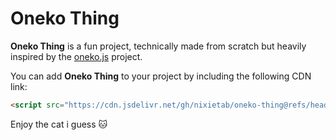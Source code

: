 # Oneko Thing

**Oneko Thing** is a fun project, technically made from scratch but heavily inspired by the [oneko.js](https://github.com/adryd325/oneko.js) project.

You can add **Oneko Thing** to your project by including the following CDN link:

```html
<script src="https://cdn.jsdelivr.net/gh/nixietab/oneko-thing@refs/heads/main/oneko.js"></script>
```
Enjoy the cat i guess 🐱

